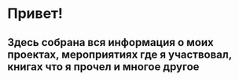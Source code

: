 # Привет!
## Здесь собрана вся информация о моих проектах, мероприятиях где я участвовал, книгах что я прочел и многое другое
